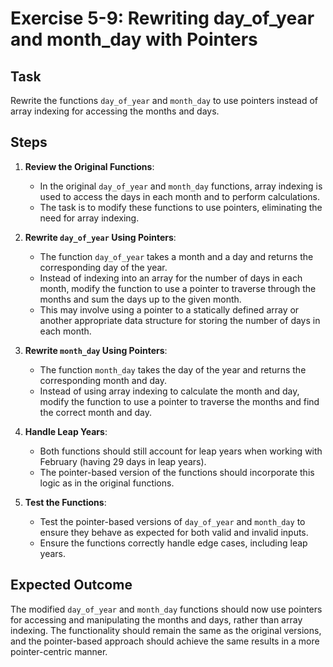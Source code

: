 
# Exercise 5-9: Rewriting day_of_year and month_day with Pointers

## Task
Rewrite the functions `day_of_year` and `month_day` to use pointers instead of array indexing for accessing the months and days.

## Steps
1. **Review the Original Functions**:
   - In the original `day_of_year` and `month_day` functions, array indexing is used to access the days in each month and to perform calculations.
   - The task is to modify these functions to use pointers, eliminating the need for array indexing.

2. **Rewrite `day_of_year` Using Pointers**:
   - The function `day_of_year` takes a month and a day and returns the corresponding day of the year.
   - Instead of indexing into an array for the number of days in each month, modify the function to use a pointer to traverse through the months and sum the days up to the given month.
   - This may involve using a pointer to a statically defined array or another appropriate data structure for storing the number of days in each month.

3. **Rewrite `month_day` Using Pointers**:
   - The function `month_day` takes the day of the year and returns the corresponding month and day.
   - Instead of using array indexing to calculate the month and day, modify the function to use a pointer to traverse the months and find the correct month and day.

4. **Handle Leap Years**:
   - Both functions should still account for leap years when working with February (having 29 days in leap years).
   - The pointer-based version of the functions should incorporate this logic as in the original functions.

5. **Test the Functions**:
   - Test the pointer-based versions of `day_of_year` and `month_day` to ensure they behave as expected for both valid and invalid inputs.
   - Ensure the functions correctly handle edge cases, including leap years.

## Expected Outcome
The modified `day_of_year` and `month_day` functions should now use pointers for accessing and manipulating the months and days, rather than array indexing. The functionality should remain the same as the original versions, and the pointer-based approach should achieve the same results in a more pointer-centric manner.
